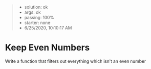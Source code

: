 <!-- BEGIN REPORT -->
> - solution: ok 
> - args: ok 
> - passing: 100% 
> - starter: none 
> - 6/25/2020, 10:10:17 AM
<!-- END REPORT -->

# Keep Even Numbers

Write a function that filters out everything which isn't an even number

